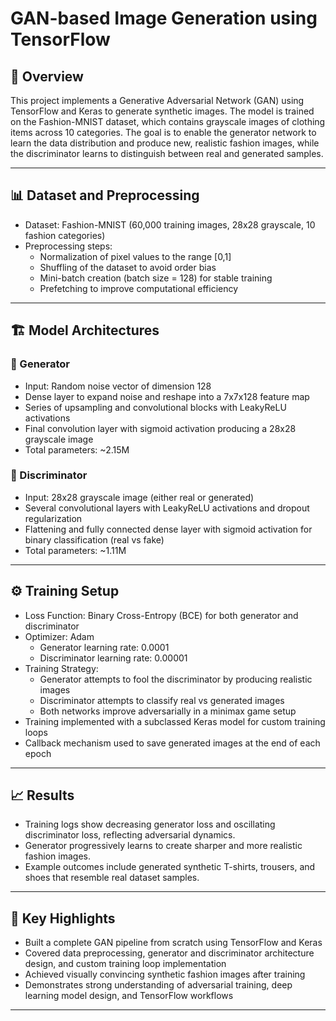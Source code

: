# GAN-based Image Generation using TensorFlow

## 📌 Overview
This project implements a Generative Adversarial Network (GAN) using TensorFlow and Keras to generate synthetic images. The model is trained on the Fashion-MNIST dataset, which contains grayscale images of clothing items across 10 categories. The goal is to enable the generator network to learn the data distribution and produce new, realistic fashion images, while the discriminator learns to distinguish between real and generated samples.

---

## 📊 Dataset and Preprocessing
- Dataset: Fashion-MNIST (60,000 training images, 28x28 grayscale, 10 fashion categories)  
- Preprocessing steps:  
  - Normalization of pixel values to the range [0,1]  
  - Shuffling of the dataset to avoid order bias  
  - Mini-batch creation (batch size = 128) for stable training  
  - Prefetching to improve computational efficiency  

---

## 🏗️ Model Architectures

### 🔹 Generator
- Input: Random noise vector of dimension 128  
- Dense layer to expand noise and reshape into a 7x7x128 feature map  
- Series of upsampling and convolutional blocks with LeakyReLU activations  
- Final convolution layer with sigmoid activation producing a 28x28 grayscale image  
- Total parameters: ~2.15M  

### 🔹 Discriminator
- Input: 28x28 grayscale image (either real or generated)  
- Several convolutional layers with LeakyReLU activations and dropout regularization  
- Flattening and fully connected dense layer with sigmoid activation for binary classification (real vs fake)  
- Total parameters: ~1.11M  

---

## ⚙️ Training Setup
- Loss Function: Binary Cross-Entropy (BCE) for both generator and discriminator  
- Optimizer: Adam  
  - Generator learning rate: 0.0001  
  - Discriminator learning rate: 0.00001  
- Training Strategy:  
  - Generator attempts to fool the discriminator by producing realistic images  
  - Discriminator attempts to classify real vs generated images  
  - Both networks improve adversarially in a minimax game setup  
- Training implemented with a subclassed Keras model for custom training loops  
- Callback mechanism used to save generated images at the end of each epoch  

---

## 📈 Results
- Training logs show decreasing generator loss and oscillating discriminator loss, reflecting adversarial dynamics.  
- Generator progressively learns to create sharper and more realistic fashion images.  
- Example outcomes include generated synthetic T-shirts, trousers, and shoes that resemble real dataset samples.  

---

## 🚀 Key Highlights
- Built a complete GAN pipeline from scratch using TensorFlow and Keras  
- Covered data preprocessing, generator and discriminator architecture design, and custom training loop implementation  
- Achieved visually convincing synthetic fashion images after training  
- Demonstrates strong understanding of adversarial training, deep learning model design, and TensorFlow workflows  

---
